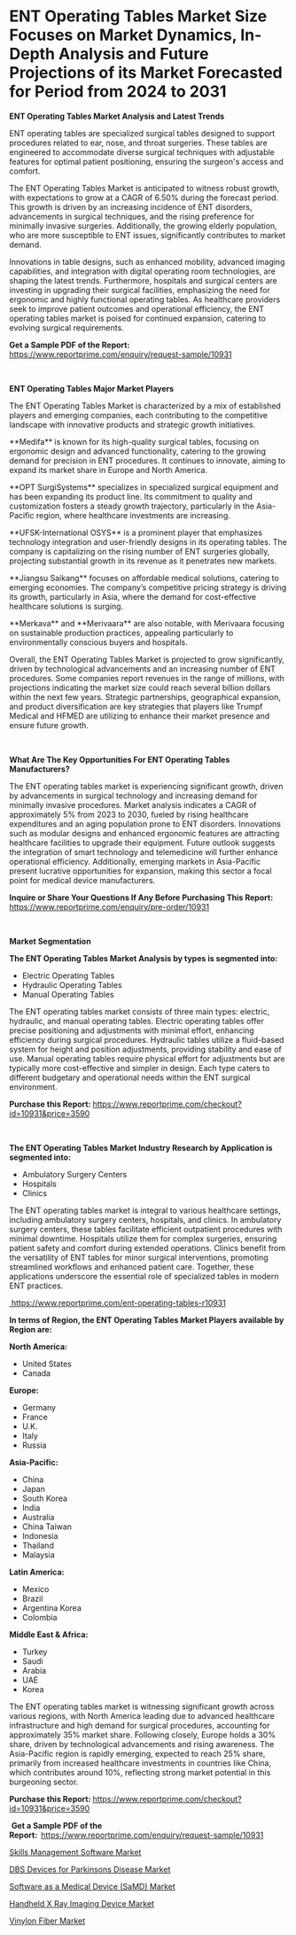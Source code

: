<p><h1>ENT Operating Tables Market Size Focuses on Market Dynamics, In-Depth Analysis and Future Projections of its Market Forecasted for Period from 2024 to 2031</h1></p><p><strong>ENT Operating Tables Market Analysis and Latest Trends</strong></p>
<p><p>ENT operating tables are specialized surgical tables designed to support procedures related to ear, nose, and throat surgeries. These tables are engineered to accommodate diverse surgical techniques with adjustable features for optimal patient positioning, ensuring the surgeon's access and comfort. </p><p>The ENT Operating Tables Market is anticipated to witness robust growth, with expectations to grow at a CAGR of 6.50% during the forecast period. This growth is driven by an increasing incidence of ENT disorders, advancements in surgical techniques, and the rising preference for minimally invasive surgeries. Additionally, the growing elderly population, who are more susceptible to ENT issues, significantly contributes to market demand. </p><p>Innovations in table designs, such as enhanced mobility, advanced imaging capabilities, and integration with digital operating room technologies, are shaping the latest trends. Furthermore, hospitals and surgical centers are investing in upgrading their surgical facilities, emphasizing the need for ergonomic and highly functional operating tables. As healthcare providers seek to improve patient outcomes and operational efficiency, the ENT operating tables market is poised for continued expansion, catering to evolving surgical requirements.</p></p>
<p><strong>Get a Sample PDF of the Report:&nbsp;</strong> <a href="https://www.reportprime.com/enquiry/request-sample/10931?utm_campaign=41&utm_medium=2&utm_source=Github&utm_content=ia&utm_term=29112024&utm_id=ent-operating-tables">https://www.reportprime.com/enquiry/request-sample/10931</a></p>
<p>&nbsp;</p>
<p><strong>ENT Operating Tables Major Market Players</strong></p>
<p><p>The ENT Operating Tables Market is characterized by a mix of established players and emerging companies, each contributing to the competitive landscape with innovative products and strategic growth initiatives.</p><p>**Medifa** is known for its high-quality surgical tables, focusing on ergonomic design and advanced functionality, catering to the growing demand for precision in ENT procedures. It continues to innovate, aiming to expand its market share in Europe and North America.</p><p>**OPT SurgiSystems** specializes in specialized surgical equipment and has been expanding its product line. Its commitment to quality and customization fosters a steady growth trajectory, particularly in the Asia-Pacific region, where healthcare investments are increasing.</p><p>**UFSK-International OSYS** is a prominent player that emphasizes technology integration and user-friendly designs in its operating tables. The company is capitalizing on the rising number of ENT surgeries globally, projecting substantial growth in its revenue as it penetrates new markets.</p><p>**Jiangsu Saikang** focuses on affordable medical solutions, catering to emerging economies. The company’s competitive pricing strategy is driving its growth, particularly in Asia, where the demand for cost-effective healthcare solutions is surging.</p><p>**Merkava** and **Merivaara** are also notable, with Merivaara focusing on sustainable production practices, appealing particularly to environmentally conscious buyers and hospitals. </p><p>Overall, the ENT Operating Tables Market is projected to grow significantly, driven by technological advancements and an increasing number of ENT procedures. Some companies report revenues in the range of millions, with projections indicating the market size could reach several billion dollars within the next few years. Strategic partnerships, geographical expansion, and product diversification are key strategies that players like Trumpf Medical and HFMED are utilizing to enhance their market presence and ensure future growth.</p></p>
<p>&nbsp;</p>
<p><strong>What Are The Key Opportunities For ENT Operating Tables Manufacturers?</strong></p>
<p><p>The ENT operating tables market is experiencing significant growth, driven by advancements in surgical technology and increasing demand for minimally invasive procedures. Market analysis indicates a CAGR of approximately 5% from 2023 to 2030, fueled by rising healthcare expenditures and an aging population prone to ENT disorders. Innovations such as modular designs and enhanced ergonomic features are attracting healthcare facilities to upgrade their equipment. Future outlook suggests the integration of smart technology and telemedicine will further enhance operational efficiency. Additionally, emerging markets in Asia-Pacific present lucrative opportunities for expansion, making this sector a focal point for medical device manufacturers.</p></p>
<p><strong>Inquire or Share Your Questions If Any Before Purchasing This Report:</strong> <a href="https://www.reportprime.com/enquiry/pre-order/10931?utm_campaign=41&utm_medium=2&utm_source=Github&utm_content=ia&utm_term=29112024&utm_id=ent-operating-tables">https://www.reportprime.com/enquiry/pre-order/10931</a></p>
<p>&nbsp;</p>
<p><strong>Market Segmentation</strong></p>
<p><strong>The ENT Operating Tables Market Analysis by types is segmented into:</strong></p>
<p><ul><li>Electric Operating Tables</li><li>Hydraulic Operating Tables</li><li>Manual Operating Tables</li></ul></p>
<p><p>The ENT operating tables market consists of three main types: electric, hydraulic, and manual operating tables. Electric operating tables offer precise positioning and adjustments with minimal effort, enhancing efficiency during surgical procedures. Hydraulic tables utilize a fluid-based system for height and position adjustments, providing stability and ease of use. Manual operating tables require physical effort for adjustments but are typically more cost-effective and simpler in design. Each type caters to different budgetary and operational needs within the ENT surgical environment.</p></p>
<p><strong>Purchase this Report:&nbsp;</strong><a href="https://www.reportprime.com/checkout?id=10931&price=3590&utm_campaign=41&utm_medium=2&utm_source=Github&utm_content=ia&utm_term=29112024&utm_id=ent-operating-tables">https://www.reportprime.com/checkout?id=10931&price=3590</a></p>
<p>&nbsp;</p>
<p><strong>The ENT Operating Tables Market Industry Research by Application is segmented into:</strong></p>
<p><ul><li>Ambulatory Surgery Centers</li><li>Hospitals</li><li>Clinics</li></ul></p>
<p><p>The ENT operating tables market is integral to various healthcare settings, including ambulatory surgery centers, hospitals, and clinics. In ambulatory surgery centers, these tables facilitate efficient outpatient procedures with minimal downtime. Hospitals utilize them for complex surgeries, ensuring patient safety and comfort during extended operations. Clinics benefit from the versatility of ENT tables for minor surgical interventions, promoting streamlined workflows and enhanced patient care. Together, these applications underscore the essential role of specialized tables in modern ENT practices.</p></p>
<p><a href="https://www.reportprime.com/ent-operating-tables-r10931?utm_campaign=41&utm_medium=2&utm_source=Github&utm_content=ia&utm_term=29112024&utm_id=ent-operating-tables">&nbsp;https://www.reportprime.com/ent-operating-tables-r10931</a></p>
<p><strong>In terms of Region, the ENT Operating Tables Market Players available by Region are:</strong></p>
<p>
    <p> <strong> North America: </strong>
        <ul>
            <li>United States</li>
            <li>Canada</li>
        </ul>
        </p> 
    <p> <strong> Europe: </strong>
        <ul>
            <li>Germany</li>
            <li>France</li>
            <li>U.K.</li>
            <li>Italy</li>
            <li>Russia</li>
        </ul>
        </p> 
    <p> <strong> Asia-Pacific: </strong>
        <ul>
            <li>China</li>
            <li>Japan</li>
            <li>South Korea</li>
            <li>India</li>
            <li>Australia</li>
            <li>China Taiwan</li>
            <li>Indonesia</li>
            <li>Thailand</li>
            <li>Malaysia</li>
        </ul>
        </p> 
    <p> <strong> Latin America: </strong>
        <ul>
            <li>Mexico</li>
            <li>Brazil</li>
            <li>Argentina Korea</li>
            <li>Colombia</li>
        </ul>
        </p> 
    <p> <strong> Middle East & Africa: </strong>
        <ul>
            <li>Turkey</li>
            <li>Saudi</li>
            <li>Arabia</li>
            <li>UAE</li>
            <li>Korea</li>
        </ul>
    </p>
    </p>
<p><p>The ENT operating tables market is witnessing significant growth across various regions, with North America leading due to advanced healthcare infrastructure and high demand for surgical procedures, accounting for approximately 35% market share. Following closely, Europe holds a 30% share, driven by technological advancements and rising awareness. The Asia-Pacific region is rapidly emerging, expected to reach 25% share, primarily from increased healthcare investments in countries like China, which contributes around 10%, reflecting strong market potential in this burgeoning sector.</p></p>
<p><strong>Purchase this Report: </strong><a href="https://www.reportprime.com/checkout?id=10931&price=3590&utm_campaign=41&utm_medium=2&utm_source=Github&utm_content=ia&utm_term=29112024&utm_id=ent-operating-tables">https://www.reportprime.com/checkout?id=10931&price=3590</a></p>
<p>&nbsp;<strong>Get a Sample PDF of the Report:&nbsp;&nbsp;</strong><a href="https://www.reportprime.com/enquiry/request-sample/10931?utm_campaign=41&utm_medium=2&utm_source=Github&utm_content=ia&utm_term=29112024&utm_id=ent-operating-tables">https://www.reportprime.com/enquiry/request-sample/10931</a></p>
<p><strong></strong></p>
<p><p><a href="https://issuu.com/reportprime-2/docs/skills-management-software-market-s_dcee2d459b3557?utm_campaign=41&utm_medium=2&utm_source=Github&utm_content=ia&utm_term=29112024&utm_id=ent-operating-tables">Skills Management Software Market</a></p><p><a href="https://github.com/nicoletavirag/Market-Research-Report-List-5/blob/main/dbs-devices-for-parkinsons-disease-market.md?utm_campaign=41&utm_medium=2&utm_source=Github&utm_content=ia&utm_term=29112024&utm_id=ent-operating-tables">DBS Devices for Parkinsons Disease Market</a></p><p><a href="https://issuu.com/reportprime-2/docs/software-as-a-medical-device-samd-m_a3dc9909fc2448?utm_campaign=41&utm_medium=2&utm_source=Github&utm_content=ia&utm_term=29112024&utm_id=ent-operating-tables">Software as a Medical Device (SaMD) Market</a></p><p><a href="https://github.com/sca704osol/Market-Research-Report-List-1/blob/main/handheld-x-ray-imaging-device-market.md?utm_campaign=41&utm_medium=2&utm_source=Github&utm_content=ia&utm_term=29112024&utm_id=ent-operating-tables">Handheld X Ray Imaging Device Market</a></p><p><a href="https://www.linkedin.com/pulse/vinylon-fiber-market-trends-detailed-study-its-segmentation-ea07c?utm_campaign=41&utm_medium=2&utm_source=Github&utm_content=ia&utm_term=29112024&utm_id=ent-operating-tables">Vinylon Fiber Market</a></p></p>